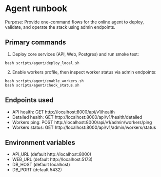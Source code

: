 Agent runbook
==============

Purpose: Provide one-command flows for the online agent to deploy, validate, and operate the stack using admin endpoints.

Primary commands
----------------

1) Deploy core services (API, Web, Postgres) and run smoke test:

```
bash scripts/agent/deploy_local.sh
```

2) Enable workers profile, then inspect worker status via admin endpoints:

```
bash scripts/agent/enable_workers.sh
bash scripts/agent/check_status.sh
```

Endpoints used
--------------
- API health: GET http://localhost:8000/api/v1/health
- Detailed health: GET http://localhost:8000/api/v1/health/detailed
- Workers ping: POST http://localhost:8000/api/v1/admin/workers/ping
- Workers status: GET http://localhost:8000/api/v1/admin/workers/status

Environment variables
---------------------
- API_URL (default http://localhost:8000)
- WEB_URL (default http://localhost:5173)
- DB_HOST (default localhost)
- DB_PORT (default 5432)


